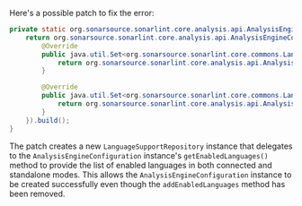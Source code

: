 Here's a possible patch to fix the error:
```java
private static org.sonarsource.sonarlint.core.analysis.api.AnalysisEngineConfiguration buildAnalysisEngineConfiguration() {
    return org.sonarsource.sonarlint.core.analysis.api.AnalysisEngineConfiguration.builder().addEnabledLanguages(sorald.sonar.SonarLintEngine.globalConfig.getEnabledLanguages()).setClientPid(sorald.sonar.SonarLintEngine.globalConfig.getClientPid()).setExtraProperties(sorald.sonar.SonarLintEngine.globalConfig.extraProperties()).setWorkDir(sorald.sonar.SonarLintEngine.globalConfig.getWorkDir()).setModulesProvider(sorald.sonar.SonarLintEngine.globalConfig.getModulesProvider()).setLanguageSupportRepository(new LanguageSupportRepository() {
        @Override
        public java.util.Set<org.sonarsource.sonarlint.core.commons.Language> getEnabledLanguagesInConnectedMode() {
            return org.sonarsource.sonarlint.core.analysis.api.AnalysisEngineConfiguration.super.getEnabledLanguages();
        }

        @Override
        public java.util.Set<org.sonarsource.sonarlint.core.commons.Language> getEnabledLanguagesInStandaloneMode() {
            return org.sonarsource.sonarlint.core.analysis.api.AnalysisEngineConfiguration.super.getEnabledLanguages();
        }
    }).build();
}
```
The patch creates a new `LanguageSupportRepository` instance that delegates to the `AnalysisEngineConfiguration` instance's `getEnabledLanguages()` method to provide the list of enabled languages in both connected and standalone modes. This allows the `AnalysisEngineConfiguration` instance to be created successfully even though the `addEnabledLanguages` method has been removed.